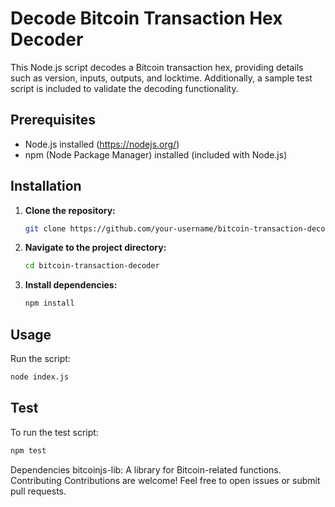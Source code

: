 # Decode Bitcoin Transaction Hex Decoder

This Node.js script decodes a Bitcoin transaction hex, providing details such as version, inputs, outputs, and locktime. Additionally, a sample test script is included to validate the decoding functionality.

## Prerequisites

- Node.js installed (https://nodejs.org/)
- npm (Node Package Manager) installed (included with Node.js)

## Installation

1. **Clone the repository:**

    ```bash
    git clone https://github.com/your-username/bitcoin-transaction-decoder.git
    ```

2. **Navigate to the project directory:**

    ```bash
    cd bitcoin-transaction-decoder
    ```

3. **Install dependencies:**

    ```bash
    npm install
    ```

## Usage

Run the script:

```bash
node index.js
```

## Test
To run the test script:

```bash
npm test
```

Dependencies
bitcoinjs-lib: A library for Bitcoin-related functions.
Contributing
Contributions are welcome! Feel free to open issues or submit pull requests.